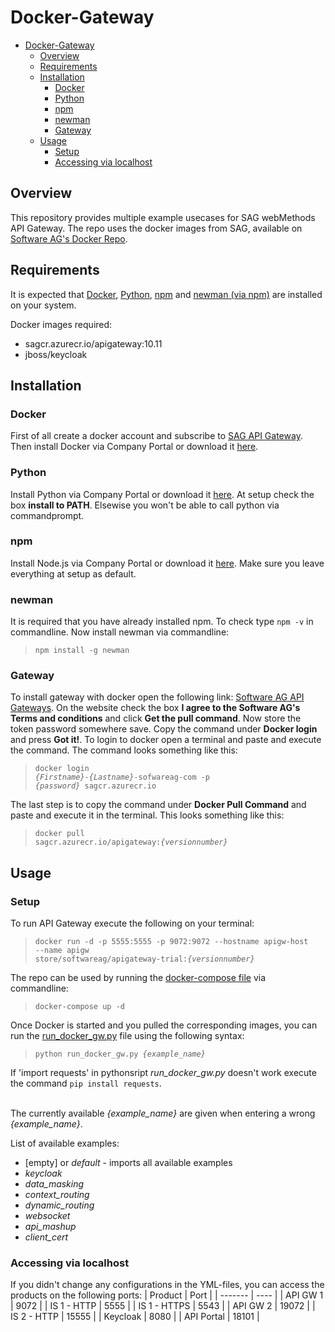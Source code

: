 # Docker-Gateway

- [Docker-Gateway](#docker-gateway)
  - [Overview](#overview)
  - [Requirements](#requirements)
  - [Installation](#installation)
    - [Docker](#docker)
    - [Python](#python)
    - [npm](#npm)
    - [newman](#newman)
    - [Gateway](#gateway)
  - [Usage](#usage)
    - [Setup](#setup)
    - [Accessing via localhost](#accessing-via-localhost)

## Overview
This repository provides multiple example usecases for SAG webMethods API Gateway.
The repo uses the docker images from SAG, available on [Software AG's Docker Repo](https://containers.softwareag.com/products).

## Requirements
It is expected that [Docker](https://docs.docker.com/get-docker/), [Python](https://www.python.org/downloads/), [npm](https://nodejs.org/en/download/) and [newman (via npm)](https://www.npmjs.com/package/newman#getting-started) are installed on your system.

Docker images required:
- sagcr.azurecr.io/apigateway:10.11
- jboss/keycloak

## Installation
### Docker
First of all create a docker account and subscribe to [SAG API Gateway](https://hub.docker.com/publishers/softwareag). Then install Docker via Company Portal or download it [here](https://docs.docker.com/get-docker).

### Python
Install Python via Company Portal or download it [here](https://www.python.org/downloads/).
At setup check the box <b>install to PATH</b>. Elsewise you won't be able to call python via commandprompt.

### npm
Install Node.js via Company Portal or download it [here](https://nodejs.org/en/download/). Make sure you leave everything at setup as default.

### newman
It is required that you have already installed npm. To check type <code>npm -v</code> in commandline.
Now install newman via commandline: <br>
><code>npm install -g newman</code>

### Gateway
To install gateway with docker open the following link: [Software AG API Gateways](https://containers.softwareag.com/products/apigateway).
On the website check the box <b>I agree to the Software AG's Terms and conditions</b> and click **Get the pull command**. Now store the token password somewhere save. Copy the command under **Docker login** and press **Got it!**.
To login to docker open a terminal and paste and execute the command. The command looks something like this:
><code>docker login *{Firstname}*-*{Lastname}*-sofwareag-com -p *{password}* sagcr.azurecr.io</code>

The last step is to copy the command under **Docker Pull Command** and paste and execute it in the terminal. This looks something like this:
><code>docker pull sagcr.azurecr.io/apigateway:*{versionnumber}*</code>


## Usage

### Setup
To run API Gateway execute the following on your terminal:
><code>docker run -d -p 5555:5555 -p 9072:9072 --hostname apigw-host --name apigw store/softwareag/apigateway-trial:*{versionnumber}*</code>

The repo can be used by running the [docker-compose file](docker-compose.yml) via commandline:
><code>docker-compose up -d</code>

Once Docker is started and you pulled the corresponding images, you can run the [run_docker_gw.py](run_docker_gw.py) file using the following syntax:<br>
><code>python run_docker_gw.py *{example_name}*</code>

If 'import requests' in pythonsript *run_docker_gw.py* doesn't work execute the command <code>pip install requests</code>.

<br>The currently available *{example_name}* are given when entering a wrong *{example_name}*.

List of available examples:
- [empty] or *default* - imports all available examples
- *keycloak*
- *data_masking*
- *context_routing*
- *dynamic_routing*
- *websocket*
- *api_mashup*
- *client_cert*

### Accessing via localhost
If you didn't change any configurations in the YML-files, you can access the products on the following ports:
| Product | Port |
| ------- | ---- |
| API GW 1 | 9072 |
| IS 1 - HTTP | 5555 |
| IS 1 - HTTPS | 5543 |
| API GW 2 | 19072 |
| IS 2 - HTTP | 15555 |
| Keycloak | 8080 |
| API Portal | 18101 |